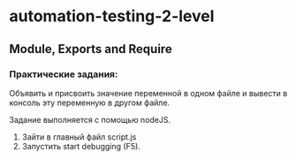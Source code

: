 # automation-testing-2-level
## Module, Exports and Require
### Практические задания:
Объявить и присвоить значение переменной в одном файле и вывести в консоль эту переменную в другом файле.

Задание выполняется с помощью nodeJS.
1. Зайти в главный файл script.js
2. Запустить start debugging (F5).
